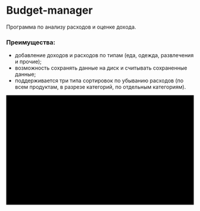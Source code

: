 # Budget-manager

Программа по анализу расходов и оценке дохода.

### Преимущества:
- добавление доходов и расходов по типам (еда, одежда, развлечения и прочие);
- возможность сохранять данные на диск и считывать сохраненные данные;
- поддерживается три типа сортировок по убыванию расходов
(по всем продуктам, в разрезе категорий, по отдельным категориям).


![Alt Text](https://github.com/ProsWeb/Budget-manager/blob/master/download.gif)